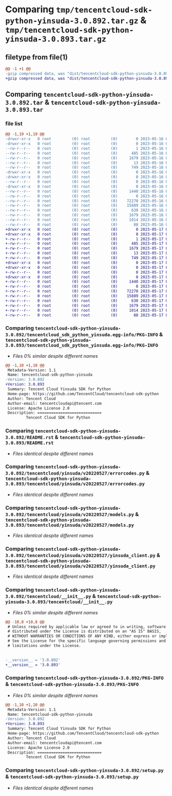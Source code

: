 # Comparing `tmp/tencentcloud-sdk-python-yinsuda-3.0.892.tar.gz` & `tmp/tencentcloud-sdk-python-yinsuda-3.0.893.tar.gz`

## filetype from file(1)

```diff
@@ -1 +1 @@
-gzip compressed data, was "dist/tencentcloud-sdk-python-yinsuda-3.0.892.tar", last modified: Tue May 16 00:51:24 2023, max compression
+gzip compressed data, was "dist/tencentcloud-sdk-python-yinsuda-3.0.893.tar", last modified: Wed May 17 03:45:52 2023, max compression
```

## Comparing `tencentcloud-sdk-python-yinsuda-3.0.892.tar` & `tencentcloud-sdk-python-yinsuda-3.0.893.tar`

### file list

```diff
@@ -1,19 +1,19 @@
-drwxr-xr-x   0 root         (0) root         (0)        0 2023-05-16 00:51:24.000000 tencentcloud-sdk-python-yinsuda-3.0.892/
-drwxr-xr-x   0 root         (0) root         (0)        0 2023-05-16 00:51:24.000000 tencentcloud-sdk-python-yinsuda-3.0.892/tencentcloud_sdk_python_yinsuda.egg-info/
--rw-r--r--   0 root         (0) root         (0)        1 2023-05-16 00:51:24.000000 tencentcloud-sdk-python-yinsuda-3.0.892/tencentcloud_sdk_python_yinsuda.egg-info/dependency_links.txt
--rw-r--r--   0 root         (0) root         (0)      485 2023-05-16 00:51:24.000000 tencentcloud-sdk-python-yinsuda-3.0.892/tencentcloud_sdk_python_yinsuda.egg-info/SOURCES.txt
--rw-r--r--   0 root         (0) root         (0)     1679 2023-05-16 00:51:24.000000 tencentcloud-sdk-python-yinsuda-3.0.892/tencentcloud_sdk_python_yinsuda.egg-info/PKG-INFO
--rw-r--r--   0 root         (0) root         (0)       13 2023-05-16 00:51:24.000000 tencentcloud-sdk-python-yinsuda-3.0.892/tencentcloud_sdk_python_yinsuda.egg-info/top_level.txt
--rw-r--r--   0 root         (0) root         (0)      749 2023-05-16 00:51:24.000000 tencentcloud-sdk-python-yinsuda-3.0.892/README.rst
-drwxr-xr-x   0 root         (0) root         (0)        0 2023-05-16 00:51:24.000000 tencentcloud-sdk-python-yinsuda-3.0.892/tencentcloud/
-drwxr-xr-x   0 root         (0) root         (0)        0 2023-05-16 00:51:24.000000 tencentcloud-sdk-python-yinsuda-3.0.892/tencentcloud/yinsuda/
--rw-r--r--   0 root         (0) root         (0)        0 2023-05-16 00:51:24.000000 tencentcloud-sdk-python-yinsuda-3.0.892/tencentcloud/yinsuda/__init__.py
-drwxr-xr-x   0 root         (0) root         (0)        0 2023-05-16 00:51:24.000000 tencentcloud-sdk-python-yinsuda-3.0.892/tencentcloud/yinsuda/v20220527/
--rw-r--r--   0 root         (0) root         (0)     1440 2023-05-16 00:51:24.000000 tencentcloud-sdk-python-yinsuda-3.0.892/tencentcloud/yinsuda/v20220527/errorcodes.py
--rw-r--r--   0 root         (0) root         (0)        0 2023-05-16 00:51:24.000000 tencentcloud-sdk-python-yinsuda-3.0.892/tencentcloud/yinsuda/v20220527/__init__.py
--rw-r--r--   0 root         (0) root         (0)    72270 2023-05-16 00:51:24.000000 tencentcloud-sdk-python-yinsuda-3.0.892/tencentcloud/yinsuda/v20220527/models.py
--rw-r--r--   0 root         (0) root         (0)    15889 2023-05-16 00:51:24.000000 tencentcloud-sdk-python-yinsuda-3.0.892/tencentcloud/yinsuda/v20220527/yinsuda_client.py
--rw-r--r--   0 root         (0) root         (0)      630 2023-05-16 00:51:24.000000 tencentcloud-sdk-python-yinsuda-3.0.892/tencentcloud/__init__.py
--rw-r--r--   0 root         (0) root         (0)     1679 2023-05-16 00:51:24.000000 tencentcloud-sdk-python-yinsuda-3.0.892/PKG-INFO
--rw-r--r--   0 root         (0) root         (0)     1014 2023-05-16 00:51:24.000000 tencentcloud-sdk-python-yinsuda-3.0.892/setup.py
--rw-r--r--   0 root         (0) root         (0)       88 2023-05-16 00:51:24.000000 tencentcloud-sdk-python-yinsuda-3.0.892/setup.cfg
+drwxr-xr-x   0 root         (0) root         (0)        0 2023-05-17 03:45:52.000000 tencentcloud-sdk-python-yinsuda-3.0.893/
+drwxr-xr-x   0 root         (0) root         (0)        0 2023-05-17 03:45:52.000000 tencentcloud-sdk-python-yinsuda-3.0.893/tencentcloud_sdk_python_yinsuda.egg-info/
+-rw-r--r--   0 root         (0) root         (0)        1 2023-05-17 03:45:52.000000 tencentcloud-sdk-python-yinsuda-3.0.893/tencentcloud_sdk_python_yinsuda.egg-info/dependency_links.txt
+-rw-r--r--   0 root         (0) root         (0)      485 2023-05-17 03:45:52.000000 tencentcloud-sdk-python-yinsuda-3.0.893/tencentcloud_sdk_python_yinsuda.egg-info/SOURCES.txt
+-rw-r--r--   0 root         (0) root         (0)     1679 2023-05-17 03:45:52.000000 tencentcloud-sdk-python-yinsuda-3.0.893/tencentcloud_sdk_python_yinsuda.egg-info/PKG-INFO
+-rw-r--r--   0 root         (0) root         (0)       13 2023-05-17 03:45:52.000000 tencentcloud-sdk-python-yinsuda-3.0.893/tencentcloud_sdk_python_yinsuda.egg-info/top_level.txt
+-rw-r--r--   0 root         (0) root         (0)      749 2023-05-17 03:45:52.000000 tencentcloud-sdk-python-yinsuda-3.0.893/README.rst
+drwxr-xr-x   0 root         (0) root         (0)        0 2023-05-17 03:45:52.000000 tencentcloud-sdk-python-yinsuda-3.0.893/tencentcloud/
+drwxr-xr-x   0 root         (0) root         (0)        0 2023-05-17 03:45:52.000000 tencentcloud-sdk-python-yinsuda-3.0.893/tencentcloud/yinsuda/
+-rw-r--r--   0 root         (0) root         (0)        0 2023-05-17 03:45:52.000000 tencentcloud-sdk-python-yinsuda-3.0.893/tencentcloud/yinsuda/__init__.py
+drwxr-xr-x   0 root         (0) root         (0)        0 2023-05-17 03:45:52.000000 tencentcloud-sdk-python-yinsuda-3.0.893/tencentcloud/yinsuda/v20220527/
+-rw-r--r--   0 root         (0) root         (0)     1440 2023-05-17 03:45:52.000000 tencentcloud-sdk-python-yinsuda-3.0.893/tencentcloud/yinsuda/v20220527/errorcodes.py
+-rw-r--r--   0 root         (0) root         (0)        0 2023-05-17 03:45:52.000000 tencentcloud-sdk-python-yinsuda-3.0.893/tencentcloud/yinsuda/v20220527/__init__.py
+-rw-r--r--   0 root         (0) root         (0)    72270 2023-05-17 03:45:52.000000 tencentcloud-sdk-python-yinsuda-3.0.893/tencentcloud/yinsuda/v20220527/models.py
+-rw-r--r--   0 root         (0) root         (0)    15889 2023-05-17 03:45:52.000000 tencentcloud-sdk-python-yinsuda-3.0.893/tencentcloud/yinsuda/v20220527/yinsuda_client.py
+-rw-r--r--   0 root         (0) root         (0)      630 2023-05-17 03:45:52.000000 tencentcloud-sdk-python-yinsuda-3.0.893/tencentcloud/__init__.py
+-rw-r--r--   0 root         (0) root         (0)     1679 2023-05-17 03:45:52.000000 tencentcloud-sdk-python-yinsuda-3.0.893/PKG-INFO
+-rw-r--r--   0 root         (0) root         (0)     1014 2023-05-17 03:45:52.000000 tencentcloud-sdk-python-yinsuda-3.0.893/setup.py
+-rw-r--r--   0 root         (0) root         (0)       88 2023-05-17 03:45:52.000000 tencentcloud-sdk-python-yinsuda-3.0.893/setup.cfg
```

### Comparing `tencentcloud-sdk-python-yinsuda-3.0.892/tencentcloud_sdk_python_yinsuda.egg-info/PKG-INFO` & `tencentcloud-sdk-python-yinsuda-3.0.893/tencentcloud_sdk_python_yinsuda.egg-info/PKG-INFO`

 * *Files 0% similar despite different names*

```diff
@@ -1,10 +1,10 @@
 Metadata-Version: 1.1
 Name: tencentcloud-sdk-python-yinsuda
-Version: 3.0.892
+Version: 3.0.893
 Summary: Tencent Cloud Yinsuda SDK for Python
 Home-page: https://github.com/TencentCloud/tencentcloud-sdk-python
 Author: Tencent Cloud
 Author-email: tencentcloudapi@tencent.com
 License: Apache License 2.0
 Description: ============================
         Tencent Cloud SDK for Python
```

### Comparing `tencentcloud-sdk-python-yinsuda-3.0.892/README.rst` & `tencentcloud-sdk-python-yinsuda-3.0.893/README.rst`

 * *Files identical despite different names*

### Comparing `tencentcloud-sdk-python-yinsuda-3.0.892/tencentcloud/yinsuda/v20220527/errorcodes.py` & `tencentcloud-sdk-python-yinsuda-3.0.893/tencentcloud/yinsuda/v20220527/errorcodes.py`

 * *Files identical despite different names*

### Comparing `tencentcloud-sdk-python-yinsuda-3.0.892/tencentcloud/yinsuda/v20220527/models.py` & `tencentcloud-sdk-python-yinsuda-3.0.893/tencentcloud/yinsuda/v20220527/models.py`

 * *Files identical despite different names*

### Comparing `tencentcloud-sdk-python-yinsuda-3.0.892/tencentcloud/yinsuda/v20220527/yinsuda_client.py` & `tencentcloud-sdk-python-yinsuda-3.0.893/tencentcloud/yinsuda/v20220527/yinsuda_client.py`

 * *Files identical despite different names*

### Comparing `tencentcloud-sdk-python-yinsuda-3.0.892/tencentcloud/__init__.py` & `tencentcloud-sdk-python-yinsuda-3.0.893/tencentcloud/__init__.py`

 * *Files 0% similar despite different names*

```diff
@@ -10,8 +10,8 @@
 # Unless required by applicable law or agreed to in writing, software
 # distributed under the License is distributed on an "AS IS" BASIS,
 # WITHOUT WARRANTIES OR CONDITIONS OF ANY KIND, either express or implied.
 # See the License for the specific language governing permissions and
 # limitations under the License.
 
 
-__version__ = '3.0.892'
+__version__ = '3.0.893'
```

### Comparing `tencentcloud-sdk-python-yinsuda-3.0.892/PKG-INFO` & `tencentcloud-sdk-python-yinsuda-3.0.893/PKG-INFO`

 * *Files 0% similar despite different names*

```diff
@@ -1,10 +1,10 @@
 Metadata-Version: 1.1
 Name: tencentcloud-sdk-python-yinsuda
-Version: 3.0.892
+Version: 3.0.893
 Summary: Tencent Cloud Yinsuda SDK for Python
 Home-page: https://github.com/TencentCloud/tencentcloud-sdk-python
 Author: Tencent Cloud
 Author-email: tencentcloudapi@tencent.com
 License: Apache License 2.0
 Description: ============================
         Tencent Cloud SDK for Python
```

### Comparing `tencentcloud-sdk-python-yinsuda-3.0.892/setup.py` & `tencentcloud-sdk-python-yinsuda-3.0.893/setup.py`

 * *Files identical despite different names*

